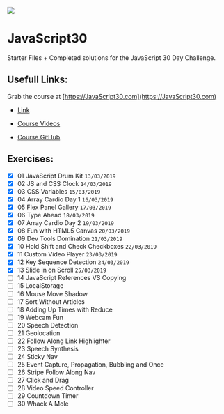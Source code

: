![](https://javascript30.com/images/JS3-social-share.png)

# JavaScript30

Starter Files + Completed solutions for the JavaScript 30 Day Challenge.

## Usefull Links:

Grab the course at [https://JavaScript30.com](https://JavaScript30.com)

- [Link](https://courses.wesbos.com/account)

- [Course Videos](https://courses.wesbos.com/account/access/5c89826685f96c03c1e3972e/view/194130650)

- [Course GitHub](https://github.com/wesbos/JavaScript30)

## Exercises:

- [x] 01 JavaScript Drum Kit `13/03/2019`
- [x] 02 JS and CSS Clock `14/03/2019`
- [x] 03 CSS Variables `15/03/2019`
- [x] 04 Array Cardio Day 1 `16/03/2019`
- [x] 05 Flex Panel Gallery `17/03/2019`
- [x] 06 Type Ahead `18/03/2019`
- [x] 07 Array Cardio Day 2 `19/03/2019`
- [x] 08 Fun with HTML5 Canvas `20/03/2019`
- [x] 09 Dev Tools Domination `21/03/2019`
- [x] 10 Hold Shift and Check Checkboxes `22/03/2019`
- [x] 11 Custom Video Player `23/03/2019`
- [x] 12 Key Sequence Detection `24/03/2019`
- [x] 13 Slide in on Scroll `25/03/2019`
- [ ] 14 JavaScript References VS Copying
- [ ] 15 LocalStorage
- [ ] 16 Mouse Move Shadow
- [ ] 17 Sort Without Articles
- [ ] 18 Adding Up Times with Reduce
- [ ] 19 Webcam Fun
- [ ] 20 Speech Detection
- [ ] 21 Geolocation
- [ ] 22 Follow Along Link Highlighter
- [ ] 23 Speech Synthesis
- [ ] 24 Sticky Nav
- [ ] 25 Event Capture, Propagation, Bubbling and Once
- [ ] 26 Stripe Follow Along Nav
- [ ] 27 Click and Drag
- [ ] 28 Video Speed Controller
- [ ] 29 Countdown Timer
- [ ] 30 Whack A Mole
